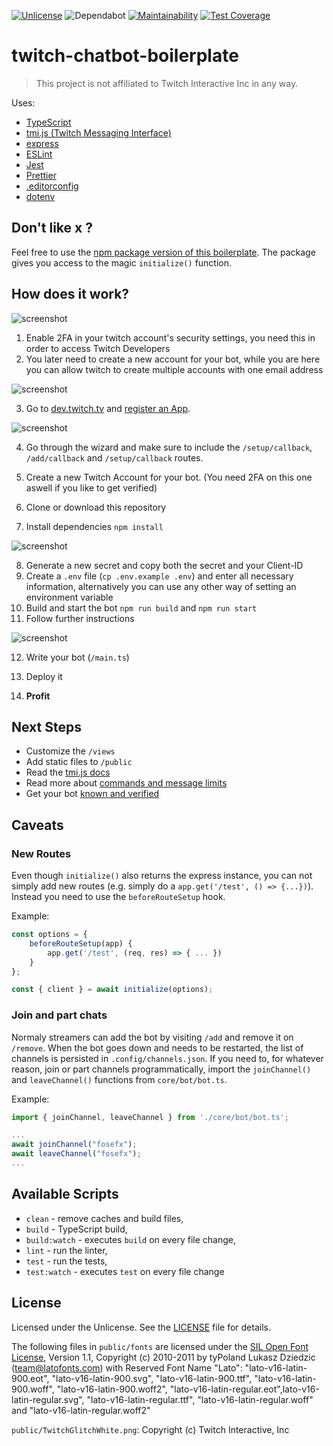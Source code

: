 [![Unlicense][license-badge]][license]
![Dependabot](https://flat.badgen.net/dependabot/FoseFx/twitch-chatbot-boilerplate?icon=dependabot)
[![Maintainability](https://api.codeclimate.com/v1/badges/7a50cf1e04aa3d0ad861/maintainability)](https://codeclimate.com/github/FoseFx/twitch-chatbot-boilerplate/maintainability)
[![Test Coverage](https://api.codeclimate.com/v1/badges/7a50cf1e04aa3d0ad861/test_coverage)](https://codeclimate.com/github/FoseFx/twitch-chatbot-boilerplate/test_coverage)

# twitch-chatbot-boilerplate

> This project is not affiliated to Twitch Interactive Inc in any way.

Uses:

- [TypeScript][typescript]
- [tmi.js (Twitch Messaging Interface)][tmijs]
- [express][express]
- [ESLint][eslint]
- [Jest][jest]
- [Prettier][prettier]
- [.editorconfig][editorconfig]
- [dotenv][dotenv]

## Don't like x ?

Feel free to use the [npm package version of this boilerplate][npm-version]. The package gives you access to the magic `initialize()` function.

## How does it work?

![screenshot][i1]

1. Enable 2FA in your twitch account's security settings, you need this in order to access Twitch Developers
2. You later need to create a new account for your bot, while you are here you can allow twitch to create multiple accounts with one email address

![screenshot][i2]

3. Go to [dev.twitch.tv][devtwitchtv] and [register an App][createtwitchapp].

![screenshot][i3]

4. Go through the wizard and make sure to include the `/setup/callback`, `/add/callback` and `/setup/callback` routes.

5. Create a new Twitch Account for your bot. (You need 2FA on this one aswell if you like to get verified)

6. Clone or download this repository
7. Install dependencies `npm install`

![screenshot][i4]

8. Generate a new secret and copy both the secret and your Client-ID
9. Create a `.env` file (`cp .env.example .env`) and enter all necessary information, alternatively you can use any other way of setting an environment variable
10. Build and start the bot `npm run build` and `npm run start`
11. Follow further instructions

![screenshot][i5]

12. Write your bot (`/main.ts`)

13. Deploy it
14. **Profit**

## Next Steps

- Customize the `/views`
- Add static files to `/public`
- Read the [tmi.js docs][tmijsdocs]
- Read more about [commands and message limits][limits]
- Get your bot [known and verified][verifydocs]

## Caveats

### New Routes

Even though `initialize()` also returns the express instance, you can not simply add new routes (e.g. simply do a `app.get('/test', () => {...})`).
Instead you need to use the `beforeRouteSetup` hook.

Example:

```TypeScript
const options = {
    beforeRouteSetup(app) {
        app.get('/test', (req, res) => { ... })
    }
};

const { client } = await initialize(options);
```

### Join and part chats

Normaly streamers can add the bot by visiting `/add` and remove it on `/remove`.
When the bot goes down and needs to be restarted, the list of channels is persisted in `.config/channels.json`.
If you need to, for whatever reason, join or part channels programmatically,
import the `joinChannel()` and `leaveChannel()` functions from `core/bot/bot.ts`.

Example:

```TypeScript
import { joinChannel, leaveChannel } from './core/bot/bot.ts';

...
await joinChannel("fosefx");
await leaveChannel("fosefx");
...
```

## Available Scripts

- `clean` - remove caches and build files,
- `build` - TypeScript build,
- `build:watch` - executes `build` on every file change,
- `lint` - run the linter,
- `test` - run the tests,
- `test:watch` - executes `test` on every file change

## License

Licensed under the Unlicense. See the [LICENSE](https://github.com/fosefx/twitch-chatbot-boilerplate/blob/master/LICENSE) file for details.

The following files in `public/fonts` are licensed under the [SIL Open Font License][ofl], Version 1.1, Copyright (c) 2010-2011 by tyPoland Lukasz Dziedzic (team@latofonts.com) with Reserved Font Name "Lato":
"lato-v16-latin-900.eot", "lato-v16-latin-900.svg", "lato-v16-latin-900.ttf", "lato-v16-latin-900.woff", "lato-v16-latin-900.woff2", "lato-v16-latin-regular.eot",lato-v16-latin-regular.svg", "lato-v16-latin-regular.ttf", "lato-v16-latin-regular.woff" and "lato-v16-latin-regular.woff2"

`public/TwitchGlitchWhite.png`: Copyright (c) Twitch Interactive, Inc

[npm-version]: https://github.com/FoseFx/twitch-chatbot-boilerplate/tree/npm/#twitch-chatbot-boilerplate-npm-package
[typescript]: https://www.typescriptlang.org/
[tmijs]: https://tmijs.com/
[license-badge]: https://img.shields.io/badge/license-Unlicense-blue.svg
[license]: https://github.com/fosefx/twitch-chatbot-boilerplate/blob/master/LICENSE
[ofl]: https://scripts.sil.org/cms/scripts/page.php?site_id=nrsi&id=OFL
[jest]: https://facebook.github.io/jest/
[eslint]: https://github.com/eslint/eslint
[prettier]: https://prettier.io
[travis]: https://travis-ci.org
[editorconfig]: https://editorconfig.org/
[devtwitchtv]: https://dev.twitch.tv/
[createtwitchapp]: https://dev.twitch.tv/docs/authentication/#registration
[dotenv]: https://www.npmjs.com/package/dotenv
[express]: https://expressjs.com/
[tmijsdocs]: https://github.com/tmijs/docs/tree/gh-pages/_posts/v1.4.2
[limits]: https://dev.twitch.tv/docs/irc/guide#command--message-limits
[verifydocs]: https://dev.twitch.tv/docs/irc/guide#known-and-verified-bots
[i1]: https://github.com/FoseFx/twitch-chatbot-boilerplate/blob/master/.github/images/1.jpg?raw=true
[i2]: https://github.com/FoseFx/twitch-chatbot-boilerplate/blob/master/.github/images/2.jpg?raw=true
[i3]: https://github.com/FoseFx/twitch-chatbot-boilerplate/blob/master/.github/images/3.jpg?raw=true
[i4]: https://github.com/FoseFx/twitch-chatbot-boilerplate/blob/master/.github/images/4.jpg?raw=true
[i5]: https://github.com/FoseFx/twitch-chatbot-boilerplate/blob/master/.github/images/5.png?raw=true
[setuproutes]: https://github.com/FoseFx/twitch-chatbot-boilerplate/blob/master/src/core/server/routes.ts#L16
